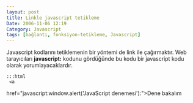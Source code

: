 ```yaml
---
layout: post
title: Linkle javascript tetikleme
Date: 2006-11-06 12:19
Category: Javascript
tags: [bağlantı, fonksiyon-tetikleme, Javascript]
---
```


Javascript kodlarını tetiklemenin bir yöntemi de link ile çağırmaktır.
Web tarayıcıları **javascript:** kodunu gördüğünde bu kodu bir
javascript kodu olarak yorumlayacaklardır.

	:::html
	 <a
href="javascript:window.alert('JavaScript denemesi'):">Dene bakalım
</a>


